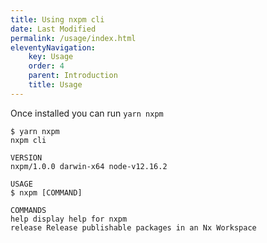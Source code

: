 ```yaml
---
title: Using nxpm cli
date: Last Modified
permalink: /usage/index.html
eleventyNavigation:
    key: Usage
    order: 4
    parent: Introduction
    title: Usage
---
```

Once installed you can run `yarn nxpm`

```shell script
$ yarn nxpm
nxpm cli

VERSION
nxpm/1.0.0 darwin-x64 node-v12.16.2

USAGE
$ nxpm [COMMAND]

COMMANDS
help display help for nxpm
release Release publishable packages in an Nx Workspace
```
